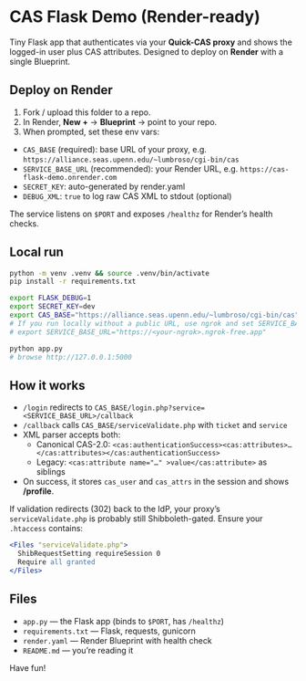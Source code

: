 # CAS Flask Demo (Render-ready)

Tiny Flask app that authenticates via your **Quick-CAS proxy** and shows the
logged-in user plus CAS attributes. Designed to deploy on **Render** with a single Blueprint.

## Deploy on Render

1. Fork / upload this folder to a repo.
2. In Render, **New +** → **Blueprint** → point to your repo.
3. When prompted, set these env vars:

- `CAS_BASE` (required): base URL of your proxy, e.g.
  `https://alliance.seas.upenn.edu/~lumbroso/cgi-bin/cas`
- `SERVICE_BASE_URL` (recommended): your Render URL,
  e.g. `https://cas-flask-demo.onrender.com`
- `SECRET_KEY`: auto-generated by render.yaml
- `DEBUG_XML`: `true` to log raw CAS XML to stdout (optional)

The service listens on `$PORT` and exposes `/healthz` for Render’s health checks.

## Local run

```bash
python -m venv .venv && source .venv/bin/activate
pip install -r requirements.txt

export FLASK_DEBUG=1
export SECRET_KEY=dev
export CAS_BASE="https://alliance.seas.upenn.edu/~lumbroso/cgi-bin/cas"
# If you run locally without a public URL, use ngrok and set SERVICE_BASE_URL
# export SERVICE_BASE_URL="https://<your-ngrok>.ngrok-free.app"

python app.py
# browse http://127.0.0.1:5000
```

## How it works

- `/login` redirects to `CAS_BASE/login.php?service=<SERVICE_BASE_URL>/callback`
- `/callback` calls `CAS_BASE/serviceValidate.php` with `ticket` and `service`
- XML parser accepts both:
  - Canonical CAS-2.0: `<cas:authenticationSuccess><cas:attributes>…</cas:attributes></cas:authenticationSuccess>`
  - Legacy: `<cas:attribute name="…" >value</cas:attribute>` as siblings
- On success, it stores `cas_user` and `cas_attrs` in the session and shows **/profile**.

If validation redirects (302) back to the IdP, your proxy’s `serviceValidate.php`
is probably still Shibboleth-gated. Ensure your `.htaccess` contains:

```apache
<Files "serviceValidate.php">
  ShibRequestSetting requireSession 0
  Require all granted
</Files>
```

## Files

- `app.py` — the Flask app (binds to `$PORT`, has `/healthz`)
- `requirements.txt` — Flask, requests, gunicorn
- `render.yaml` — Render Blueprint with health check
- `README.md` — you’re reading it

Have fun!
